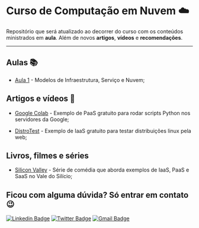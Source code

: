 # Curso de Computação em Nuvem ☁️

Repositório que será atualizado ao decorrer do curso com os conteúdos ministrados em **aula**. Além de novos **artigos**, **vídeos** e **recomendações**.

---

## Aulas 📚

 - [Aula 1](https://github.com/SenaiTech/cloud/blob/main/AULA_1.pdf
   "Aula 1") - Modelos de Infraestrutura, Serviço e Nuvem;
   
## Artigos e vídeos 🎥

 - [Google Colab](https://colab.research.google.com/?utm_source=scs-index
   "Google Colab") - Exemplo de PaaS gratuito para rodar scripts Python nos servidores da Google;
   
 - [DistroTest](https://distrotest.net/index.php
   "DistroTest") - Exemplo de IaaS gratuito para testar distribuições linux pela web;

## Livros, filmes e séries

 - [Silicon Valley](https://www.hbomax.com/br/pt/series/urn:hbo:series:GVU2WugfAylFvjSoJATvA
   "Silicon Valley") - Série de comédia que aborda exemplos de IaaS, PaaS e SaaS no Vale do Silício;

## Ficou com alguma dúvida? Só entrar em contato 😉   

[![Linkedin Badge](https://img.shields.io/badge/-Carlos%20Szarin-6633cc?style=flat-square&logo=Linkedin&logoColor=white&link=https://www.linkedin.com/in/carlos-szarin)](https://www.linkedin.com/in/carlos-szarin) 
[![Twitter Badge](https://img.shields.io/badge/-@carlos.szarin-6633cc?style=flat-square&labelColor=6633cc&logo=medium&logoColor=white&link=https://medium.com/@carlos.szarin)](https://medium.com/@carlos.szarin) 
[![Gmail Badge](https://img.shields.io/badge/-carlos.szarin@gmail.com-6633cc?style=flat-square&logo=Gmail&logoColor=white&link=mailto:carlos.szarin@gmail.com)](mailto:carlos.szarin@gmail.com)
